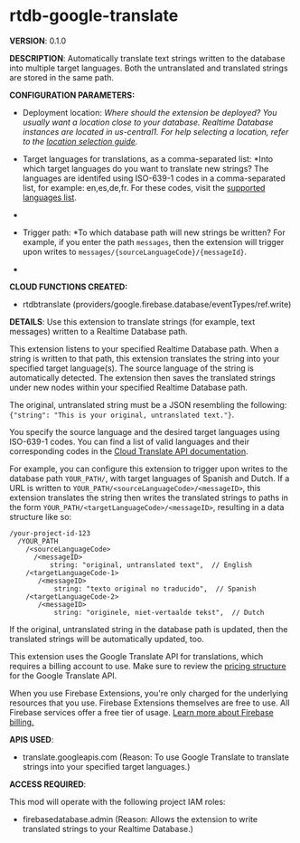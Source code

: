 # rtdb-google-translate

**VERSION**: 0.1.0

**DESCRIPTION**: Automatically translate text strings written to the database into multiple target languages. Both the untranslated and translated strings are stored in the same path.



**CONFIGURATION PARAMETERS:**

* Deployment location: *Where should the extension be deployed? You usually want a location close to your database. Realtime Database instances are located in us-central1. For help selecting a location, refer to the [location selection guide](https://firebase.google.com/docs/functions/locations).*

* Target languages for translations, as a comma-separated list: *Into which target languages do you want to translate new strings? The languages are identifed using ISO-639-1 codes in a comma-separated list, for example: en,es,de,fr. For these codes, visit the [supported languages list](https://cloud.google.com/translate/docs/languages).
*

* Trigger path: *To which database path will new strings be written? For example, if you enter the path `messages`, then the extension will trigger upon writes to `messages/{sourceLanguageCode}/{messageId}`.
*



**CLOUD FUNCTIONS CREATED:**

* rtdbtranslate (providers/google.firebase.database/eventTypes/ref.write)



**DETAILS**: Use this extension to translate strings (for example, text messages) written to a Realtime Database path.

This extension listens to your specified Realtime Database path. When a string is written to that path, this extension translates the string into your specified target language(s). The source language of the string is automatically detected. The extension then saves the translated strings under new nodes within your specified Realtime Database path.

The original, untranslated string must be a JSON resembling the following: `{"string": "This is your original, untranslated text."}`.

You specify the source language and the desired target languages using ISO-639-1 codes. You can find a list of valid languages and their corresponding codes in the [Cloud Translate API documentation](https://cloud.google.com/translate/docs/languages).

For example, you can configure this extension to trigger upon writes to the database path `YOUR_PATH/`, with target languages of Spanish and Dutch. If a URL is written to `YOUR_PATH/<sourceLanguageCode>/<messageID>`, this extension translates the string then writes the translated strings to paths in the form `YOUR_PATH/<targetLanguageCode>/<messageID>`, resulting in a data structure like so:

```
/your-project-id-123
  /YOUR_PATH
    /<sourceLanguageCode>
      /<messageID>
          string: "original, untranslated text",  // English
    /<targetLanguageCode-1>
       /<messageID>
           string: "texto original no traducido",  // Spanish
    /<targetLanguageCode-2>
       /<messageID>
           string: "originele, niet-vertaalde tekst",  // Dutch
```

If the original, untranslated string in the database path is updated, then the translated strings will be automatically updated, too.

This extension uses the Google Translate API for translations, which requires a billing account to use. Make sure to review the [pricing structure](https://cloud.google.com/translate/#pricing) for the Google Translate API.

When you use Firebase Extensions, you're only charged for the underlying resources that you use. Firebase Extensions themselves are free to use. All Firebase services offer a free tier of usage. [Learn more about Firebase billing.](https://firebase.google.com/pricing)



**APIS USED**:

* translate.googleapis.com (Reason: To use Google Translate to translate strings into your specified target languages.)



**ACCESS REQUIRED**:



This mod will operate with the following project IAM roles:

* firebasedatabase.admin (Reason: Allows the extension to write translated strings to your Realtime Database.)
